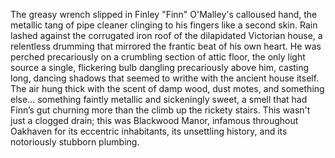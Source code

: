 The greasy wrench slipped in Finley "Finn" O'Malley's calloused hand, the metallic tang of pipe cleaner clinging to his fingers like a second skin.  Rain lashed against the corrugated iron roof of the dilapidated Victorian house, a relentless drumming that mirrored the frantic beat of his own heart.  He was perched precariously on a crumbling section of attic floor, the only light source a single, flickering bulb dangling precariously above him, casting long, dancing shadows that seemed to writhe with the ancient house itself.  The air hung thick with the scent of damp wood, dust motes, and something else… something faintly metallic and sickeningly sweet, a smell that had Finn’s gut churning more than the climb up the rickety stairs.  This wasn't just a clogged drain; this was Blackwood Manor, infamous throughout Oakhaven for its eccentric inhabitants, its unsettling history, and its notoriously stubborn plumbing.
